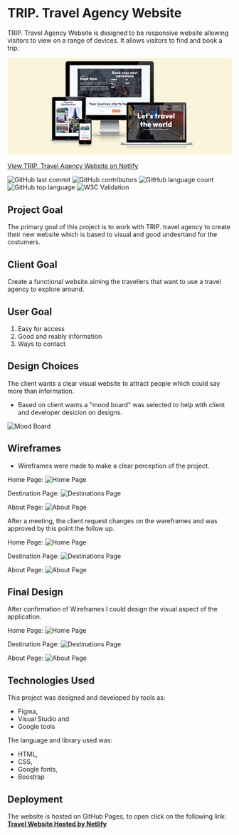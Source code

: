 # TRIP. Travel Agency Website

TRIP. Travel Agency Website is designed to be responsive website allowing visitors to view on a range of devices. It allows visitors to find and book a trip.

![TRIP. Travel Agency Website shown on a range of devices](assets/documentation-media/Picture1.png)

[View TRIP. Travel Agency Website on Netlify](https://grand-bienenstitch-48e85b.netlify.app/)

![GitHub last commit](https://img.shields.io/github/last-commit/JuliaLavagnini/TRIP.-travel-agency-website?color=red)
![GitHub contributors](https://img.shields.io/github/contributors/JuliaLavagnini/TRIP.-travel-agency-website?color=orange)
![GitHub language count](https://img.shields.io/github/languages/count/JuliaLavagnini/TRIP.-travel-agency-website?color=yellow)
![GitHub top language](https://img.shields.io/github/languages/top/JuliaLavagnini/TRIP.-travel-agency-website?color=green)
![W3C Validation](https://img.shields.io/w3c-validation/html?color=blueviolet&targetUrl=https%3A%2F%2Fkera-cudmore.github.io%2FBully-Book-Club)


## Project Goal
The primary goal of this project is to work with TRIP. travel agency to create their new website which is based to visual and good undesrtand for the costumers. 

## Client Goal
Create a functional website aiming the travellers that want to use a travel agency to explore around.

## User Goal
1. Easy for access
2. Good and reably information
3. Ways to contact

## Design Choices
The client wants a clear visual website to attract people which could say more than information. 

* Based on client wants a "mood board" was selected to help with client and developer desicion on designs. 

![Mood Board](https://github.com/JuliaLavagnini/Travel-website/blob/main/assets/documentation-media/Screenshot%20(43).png "Mood Board")

## Wireframes
* Wireframes were made to make a clear perception of the project.

Home Page: ![Home Page](https://github.com/JuliaLavagnini/Travel-website/blob/main/assets/documentation-media/Home.png "Home Page")

Destination Page: ![Destinations Page](https://github.com/JuliaLavagnini/Travel-website/blob/main/assets/documentation-media/Destinations.png "Destinations Page")

About Page: ![About Page](https://github.com/JuliaLavagnini/Travel-website/blob/main/assets/documentation-media/About%20Us.png "About Page")

After a meeting, the client request changes on the wareframes and was approved by this point the follow up.

Home Page: ![Home Page](https://github.com/JuliaLavagnini/Travel-website/blob/main/assets/documentation-media/Homev2.png "Home Page")

Destination Page: ![Destinations Page](https://github.com/JuliaLavagnini/Travel-website/blob/main/assets/documentation-media/Destinationsv2.png "Destination Page")

About Page: ![About Page](https://github.com/JuliaLavagnini/Travel-website/blob/main/assets/documentation-media/About%20Usv2.png "About Page")

## Final Design
After confirmation of Wireframes I could design the visual aspect of the application.

Home Page: ![Home Page](https://github.com/JuliaLavagnini/Travel-website/blob/main/assets/documentation-media/HomeFD.png "Home Page")

Destination Page: ![Destinations Page](https://github.com/JuliaLavagnini/Travel-website/blob/main/assets/documentation-media/DestinationsFD.png "Destination Page")

About Page: ![About Page](https://github.com/JuliaLavagnini/Travel-website/blob/main/assets/documentation-media/AboutFD.png "About Page")

## Technologies Used
This project was designed and developed by tools as:
* Figma, 
* Visual Studio and 
* Google tools 

The language and library used was:
* HTML, 
* CSS, 
* Google fonts, 
* Boostrap

## Deployment
The website is hosted on GitHub Pages, to open click on the following link:
[**Travel Website Hosted by Netlify**](https://grand-bienenstitch-48e85b.netlify.app/index.html)
